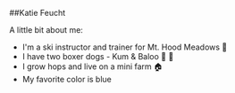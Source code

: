 ##Katie Feucht

A little bit about me:
- I'm a ski instructor and trainer for Mt. Hood Meadows :ski:
- I have two boxer dogs - Kum & Baloo :dog: :dog:
- I grow hops and live on a mini farm :house: 
- My favorite color is blue
